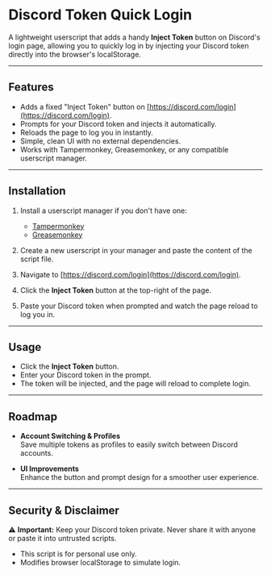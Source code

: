 # Discord Token Quick Login

A lightweight userscript that adds a handy **Inject Token** button on Discord's login page, allowing you to quickly log in by injecting your Discord token directly into the browser's localStorage.

---

## Features

- Adds a fixed "Inject Token" button on [https://discord.com/login](https://discord.com/login).
- Prompts for your Discord token and injects it automatically.
- Reloads the page to log you in instantly.
- Simple, clean UI with no external dependencies.
- Works with Tampermonkey, Greasemonkey, or any compatible userscript manager.

---

## Installation

1. Install a userscript manager if you don't have one:
   - [Tampermonkey](https://www.tampermonkey.net/)
   - [Greasemonkey](https://www.greasespot.net/)

2. Create a new userscript in your manager and paste the content of the script file.

3. Navigate to [https://discord.com/login](https://discord.com/login).

4. Click the **Inject Token** button at the top-right of the page.

5. Paste your Discord token when prompted and watch the page reload to log you in.

---

## Usage

- Click the **Inject Token** button.
- Enter your Discord token in the prompt.
- The token will be injected, and the page will reload to complete login.

---

## Roadmap

- **Account Switching & Profiles**  
  Save multiple tokens as profiles to easily switch between Discord accounts.

- **UI Improvements**  
  Enhance the button and prompt design for a smoother user experience.

---

## Security & Disclaimer

⚠️ **Important:** Keep your Discord token private. Never share it with anyone or paste it into untrusted scripts.

- This script is for personal use only.
- Modifies browser localStorage to simulate login.

